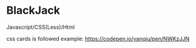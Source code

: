 # BlackJack

Javascript/CSS(Less)/Html

css cards is followed example: https://codepen.io/yanqiu/pen/NWKzJJN
